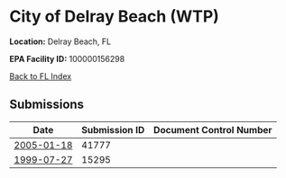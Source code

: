 # City of Delray Beach (WTP)

**Location:** Delray Beach, FL

**EPA Facility ID:** 100000156298

[Back to FL Index](../../index.md)

## Submissions

| Date | Submission ID | Document Control Number |
|------|--------------|-------------------------|
| [2005-01-18](submissions/41777.md) | 41777 |  |
| [1999-07-27](submissions/15295.md) | 15295 |  |
